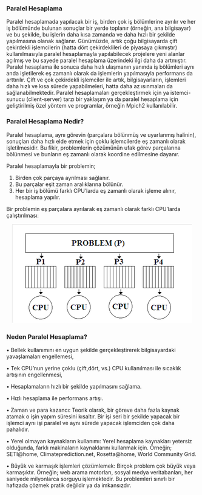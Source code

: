 ### Paralel Hesaplama

Paralel hesaplamada yapılacak bir iş, birden çok iş bölümlerine ayrılır ve her iş bölümünde bulunan sonuçlar bir yerde toplanır (örneğin, ana bilgisayar) ve bu şekilde, bu işlerin daha kısa zamanda ve daha hızlı bir şekilde yapılmasına olanak sağlanır. Günümüzde, artık çoğu bilgisayarda çift çekirdekli işlemcilerin (hatta dört çekirdeklileri de piyasaya çıkmıştır) kullanılmasıyla paralel hesaplamayla yapılabilecek projelere yeni alanlar açılmış ve bu sayede paralel hesaplama üzerindeki ilgi daha da artmıştır.  Paralel hesaplama ile sonuca daha hızlı ulaşmanın yanında iş bölümleri aynı anda işletilerek eş zamanlı olarak da işlemlerin yapılmasıyla performans da arttırılır. Çift ve çok çekirdekli işlemciler ile artık, bilgisayarların, işlemleri daha hızlı ve kısa sürede yapabilmeleri, hatta daha az ısınmaları da sağlanabilmektedir. Paralel hesaplamaları gerçekleştirmek için ya istemci-sunucu (client-server) tarzı bir yaklaşım ya da paralel hesaplama için geliştirilmiş özel yöntem ve programlar, örneğin Mpich2 kullanılabilir.

### Paralel Hesaplama Nedir?

Paralel hesaplama, aynı görevin (parçalara bölünmüş ve uyarlanmış halinin), sonuçları daha hızlı elde etmek için çoklu işlemcilerde eş zamanlı olarak işletilmesidir. Bu fikir, problemlerin çözümünün ufak görev parçalarına bölünmesi ve bunların eş zamanlı olarak koordine edilmesine dayanır.

Paralel hesaplamayla bir problemin;
  
  1)	Birden çok parçaya ayrılması sağlanır.
  2)	Bu parçalar eşit zaman aralıklarına bölünür.
  3)	Her bir iş bölümü farklı CPU’larda eş zamanlı olarak işleme alınır, hesaplama yapılır.

Bir problemin eş parçalara ayrılarak eş zamanlı olarak farklı CPU’larda çalıştırılması: 

<p align="center"><img src="images/img1.png"/></p>

### Neden Paralel Hesaplama? 
•	Bellek kullanımını en uygun şekilde gerçekleştirerek bilgisayardaki yavaşlamaları engellemesi, 

•	Tek CPU’nun yerine çoklu (çift,dört, vs.) CPU kullanılması ile sıcaklık artışının engellenmesi, 

•	Hesaplamaların hızlı bir şekilde yapılmasını sağlama. 


•	Hızlı hesaplama ile performans artışı.

•	Zaman ve para kazancı: Teorik olarak, bir göreve daha fazla kaynak atamak o işin yapım süresini kısaltır. Bir işi seri bir şekilde yapacak bir işlemci aynı işi paralel ve aynı sürede yapacak işlemciden çok daha pahalıdır.

•	Yerel olmayan kaynakların kullanımı:  Yerel hesaplama kaynakları yetersiz olduğunda, farklı makinaların kaynaklarını kullanmak için. Örneğin; SETI@home, Climateprediction.net, Rosetta@home, World Community Grid.

•	Büyük ve karmaşık işlemleri çözümlemek: Birçok problem çok büyük veya karmaşıktır. Örneğin; web arama motorları, sosyal medya veritabanları, her saniyede milyonlarca sorguyu işlemektedir. Bu problemleri sınırlı bir hafızada çözmek pratik değildir ya da imkansızdır.

